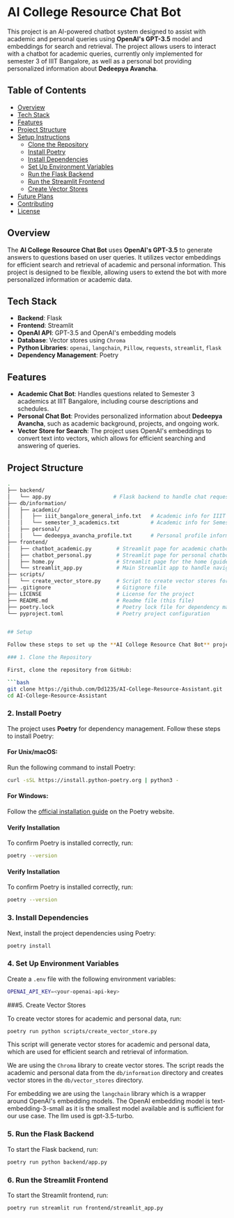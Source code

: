 # AI College Resource Chat Bot

This project is an AI-powered chatbot system designed to assist with academic and personal queries using **OpenAI's GPT-3.5** model and embeddings for search and retrieval. The project allows users to interact with a chatbot for academic queries, currently only implemented for semester 3 of IIIT Bangalore, as well as a personal bot providing personalized information about **Dedeepya Avancha**.

## Table of Contents

- [Overview](#overview)
- [Tech Stack](#tech-stack)
- [Features](#features)
- [Project Structure](#project-structure)
- [Setup Instructions](#setup-instructions)
  - [Clone the Repository](#clone-the-repository)
  - [Install Poetry](#install-poetry)
  - [Install Dependencies](#install-dependencies)
  - [Set Up Environment Variables](#set-up-environment-variables)
  - [Run the Flask Backend](#run-the-flask-backend)
  - [Run the Streamlit Frontend](#run-the-streamlit-frontend)
  - [Create Vector Stores](#create-vector-stores)
- [Future Plans](#future-plans)
- [Contributing](#contributing)
- [License](#license)

## Overview

The **AI College Resource Chat Bot** uses **OpenAI's GPT-3.5** to generate answers to questions based on user queries. It utilizes vector embeddings for efficient search and retrieval of academic and personal information. This project is designed to be flexible, allowing users to extend the bot with more personalized information or academic data.

## Tech Stack

- **Backend**: Flask
- **Frontend**: Streamlit
- **OpenAI API**: GPT-3.5 and OpenAI's embedding models
- **Database**: Vector stores using `Chroma`
- **Python Libraries**: `openai`, `langchain`, `Pillow`, `requests`, `streamlit`, `flask`
- **Dependency Management**: Poetry

## Features

- **Academic Chat Bot**: Handles questions related to Semester 3 academics at IIIT Bangalore, including course descriptions and schedules.
- **Personal Chat Bot**: Provides personalized information about **Dedeepya Avancha**, such as academic background, projects, and ongoing work.
- **Vector Store for Search**: The project uses OpenAI's embeddings to convert text into vectors, which allows for efficient searching and answering of queries.

## Project Structure

````bash
.
├── backend/
│   └── app.py                    # Flask backend to handle chat requests
├── db/information/
│   ├── academic/
│   │   ├── iiit_bangalore_general_info.txt   # Academic info for IIIT Bangalore
│   │   └── semester_3_academics.txt          # Academic info for Semester 3
│   ├── personal/
│   │   └── dedeepya_avancha_profile.txt      # Personal profile information
├── frontend/
│   ├── chatbot_academic.py        # Streamlit page for academic chatbot
│   ├── chatbot_personal.py        # Streamlit page for personal chatbot
│   ├── home.py                    # Streamlit page for the home (guide and future plans)
│   └── streamlit_app.py           # Main Streamlit app to handle navigation and UI
├── scripts/
│   └── create_vector_store.py     # Script to create vector stores for academic/personal data
├── .gitignore                     # Gitignore file
├── LICENSE                        # License for the project
├── README.md                      # Readme file (this file)
├── poetry.lock                    # Poetry lock file for dependency management
└── pyproject.toml                 # Poetry project configuration


## Setup

Follow these steps to set up the **AI College Resource Chat Bot** project on your local machine.

### 1. Clone the Repository

First, clone the repository from GitHub:

```bash
git clone https://github.com/Dd1235/AI-College-Resource-Assistant.git
cd AI-College-Resource-Assistant
````

### 2. Install Poetry

The project uses **Poetry** for dependency management. Follow these steps to install Poetry:

#### For Unix/macOS:

Run the following command to install Poetry:

```bash
curl -sSL https://install.python-poetry.org | python3 -
```

#### For Windows:

Follow the [official installation guide](https://python-poetry.org/docs/#installation) on the Poetry website.

#### Verify Installation

To confirm Poetry is installed correctly, run:

```bash
poetry --version
```

#### Verify Installation

To confirm Poetry is installed correctly, run:

```bash
poetry --version
```

### 3. Install Dependencies

Next, install the project dependencies using Poetry:

```bash
poetry install
```

### 4. Set Up Environment Variables

Create a `.env` file with the following environment variables:

```bash
OPENAI_API_KEY=<your-openai-api-key>
```

###5. Create Vector Stores

To create vector stores for academic and personal data, run:

```bash
poetry run python scripts/create_vector_store.py
```

This script will generate vector stores for academic and personal data, which are used for efficient search and retrieval of information.

We are using the `Chroma` library to create vector stores. The script reads the academic and personal data from the `db/information` directory and creates vector stores in the `db/vector_stores` directory.

For embedding we are using the `langchain` library which is a wrapper around OpenAI's embedding models.
The OpenAI embedding model is text-embedding-3-small as it is the smallest model available and is sufficient for our use case.
The llm used is gpt-3.5-turbo.

### 5. Run the Flask Backend

To start the Flask backend, run:

```bash
poetry run python backend/app.py
```

### 6. Run the Streamlit Frontend

To start the Streamlit frontend, run:

```bash
poetry run streamlit run frontend/streamlit_app.py
```
